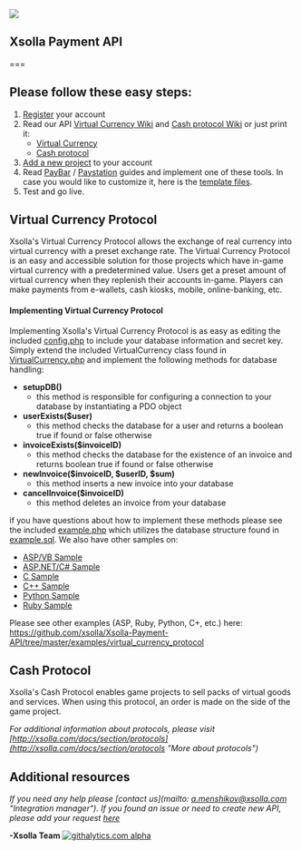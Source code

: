![](http://xsolla.com/img/xsolla-logo2.png)

## Xsolla Payment API ##

===

## Please follow these easy steps: ##


1. [Register](https://account.xsolla.com/index.php?a=registrationForm "Account registration") your account
2. Read our API [Virtual Currency Wiki](https://github.com/xsolla/Xsolla-Payment-API/wiki/Virtual-Currency-API-Guide "Virtual Currency API Wiki") and [Cash protocol Wiki](https://github.com/xsolla/Xsolla-Payment-API/wiki/Cash-API-Guide "Cash Protocol API Wiki") or just print it:
   * [Virtual Currency](https://github.com/xsolla/Xsolla-Payment-API/blob/master/documentation/english/Xsolla_Virtual_Currency_API_Guide.pdf "Virtual Currency Protocol API Guide")
   * [Cash protocol](https://github.com/xsolla/Xsolla-Payment-API/blob/master/documentation/english/Xsolla_Cash_API_Guide.pdf "Cash Protocol API Guide")
3. [Add a new project](https://account.xsolla.com/index.php?a=projects&ext=drawfrmnewproject "Add project") to your account
4. Read [PayBar](hhttps://github.com/xsolla/Xsolla-Payment-API/blob/master/documentation/english/Xsolla_PayBar_Integration_Guide_en.pdf "PayBar Integration Guide") / [Paystation](https://github.com/xsolla/Xsolla-Payment-API/blob/master/documentation/english/Xsolla_PayStation_Integration_Guide.pdf "PayStation Integration Guide") guides and implement one of these tools. 
In case you would like to customize it, here is the [template files](https://github.com/xsolla/Xsolla-Payment-API/blob/master/Paystation_template.zip "Paystation template files").
5. Test and go live.


## Virtual Currency Protocol ##

Xsolla's Virtual Currency Protocol allows the exchange of real currency into virtual currency with a preset exchange rate. The Virtual Currency Protocol is an easy and accessible solution for those projects which have in-game virtual currency with a predetermined value. Users get a preset amount of virtual currency when they replenish their accounts in-game. Players can make payments from e-wallets, cash kiosks, mobile, online-banking, etc.

#### Implementing Virtual Currency Protocol ####
Implementing Xsolla's Virtual Currency Protocol is as easy as editing the included [config.php](https://github.com/xsolla/Xsolla-Payment-API/blob/master/examples/virtual_currency_protocol/inc/config.php "config.php") to include your database information and secret key. Simply extend the included VirtualCurrency class found in [VirtualCurrency.php](https://github.com/xsolla/Xsolla-Payment-API/blob/master/examples/virtual_currency_protocol/inc/virtual_currency_protocol.php "VirtualCurrency.php") and implement the following methods for database handling:

* **setupDB()**
    * this method is responsible for configuring a connection to your database by instantiating a PDO object
* **userExists($user)**
    * this method checks the database for a user and returns a boolean true if found or false otherwise
* **invoiceExists($invoiceID)**
    * this method checks the database for the existence of an invoice and returns boolean true if found or false otherwise
* **newInvoice($invoiceID, $userID, $sum)**
    * this method inserts a new invoice into your database 
* **cancelInvoice($invoiceID)**
    * this method deletes an invoice from your database

if you have questions about how to implement these methods please see the included [example.php](https://github.com/xsolla/Xsolla-Payment-API/blob/master/examples/virtual_currency_protocol/example.php "example.php") which utilizes the database structure found in [example.sql](https://github.com/xsolla/Xsolla-Payment-API/blob/master/examples/virtual_currency_protocol/example.sql "example.sql").
We also have other samples on:
* [ASP/VB Sample](https://github.com/xsolla/Xsolla-Payment-API/blob/master/examples/virtual_currency_protocol/standart.protocol.implementation_en_asp.asp)
* [ASP.NET/C# Sample](https://github.com/xsolla/Xsolla-Payment-API/blob/master/examples/virtual_currency_protocol/standart.protocol.implementation_en_aspx.aspx.cs)
* [C Sample](https://github.com/xsolla/Xsolla-Payment-API/blob/master/examples/virtual_currency_protocol/standart.protocol.implementation_en_c.c)
* [C++ Sample](https://github.com/xsolla/Xsolla-Payment-API/blob/master/examples/virtual_currency_protocol/standart.protocol.implementation_en_cpp.h)
* [Python Sample](https://github.com/xsolla/Xsolla-Payment-API/blob/master/examples/virtual_currency_protocol/standart.protocol.implementation_en_python.py)
* [Ruby Sample](https://github.com/xsolla/Xsolla-Payment-API/blob/master/examples/virtual_currency_protocol/standart.protocol.implementation_en_ruby.ruby)



Please see other examples (ASP, Ruby, Python, C+, etc.) here: https://github.com/xsolla/Xsolla-Payment-API/tree/master/examples/virtual_currency_protocol

## Cash Protocol ##
Xsolla's Cash Protocol enables game projects to sell packs of virtual goods and services. When using this protocol, an order is made on the side of the game project. 


*For additional information about protocols, please visit [http://xsolla.com/docs/section/protocols](http://xsolla.com/docs/section/protocols "More about protocols")*

## Additional resources ##
*If you need any help please [contact us](mailto: a.menshikov@xsolla.com "Integration manager").*
*If you found an issue or need to create new API, please add your request [here](https://github.com/xsolla/Xsolla-Payment-API/issues)*

**-Xsolla Team** 
[![githalytics.com alpha](https://cruel-carlota.pagodabox.com/83459fc49878adb201efdb4ec58a5f92 "githalytics.com")](http://githalytics.com/xsolla/Xsolla-Payment-API)
